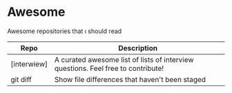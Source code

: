 #                  Awesome 
 Awesome repositories that ı should read 


 | Repo | Description |
| --- | --- |
| [interwiew] | A curated awesome list of lists of interview questions. Feel free to contribute! |
| git diff | Show file differences that haven't been staged |
